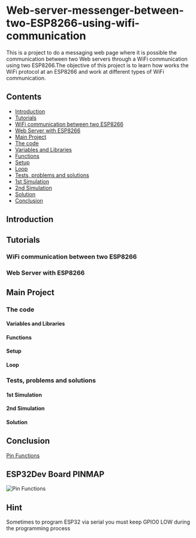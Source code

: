# Web-server-messenger-between-two-ESP8266-using-wifi-communication
This is a project to do a messaging web page where it is possible the communication between two Web servers through a WiFi communication using two ESP8266.The objective of this project is to learn how works the WiFi protocol at an ESP8266 and work at different types of WiFi communication.

## Contents
- [Introduction](#Introduction)
- [Tutorials](#Tutorials)
- [WiFi communication between two ESP8266](#WiFi-communication-between-two-ESP8266)
- [Web Server with ESP8266](#Web-Server-with-ESP8266)
- [Main Project](#Main-Project)
- [The code](#The-code)
- [Variables and Libraries](#Variables-and-Libraries)
- [Functions](#Functions)
- [Setup](#Setup)
- [Loop](#Loop)
- [Tests, problems and solutions](#Tests,-problems-and-solutions)
- [1st Simulation](#1st-Simulation)
- [2nd Simulation](#2nd-Simulation)
- [Solution](#Solution)
- [Conclusion](#Conclusion)

## Introduction
## Tutorials
### WiFi communication between two ESP8266
### Web Server with ESP8266
## Main Project
### The code
#### Variables and Libraries
#### Functions
#### Setup
#### Loop
### Tests, problems and solutions
#### 1st Simulation
#### 2nd Simulation
#### Solution
## Conclusion

[Pin Functions](Materials.jpg)


## ESP32Dev Board PINMAP

![Pin Functions](docs/esp32_pinmap.png)

## Hint

Sometimes to program ESP32 via serial you must keep GPIO0 LOW during the programming process
